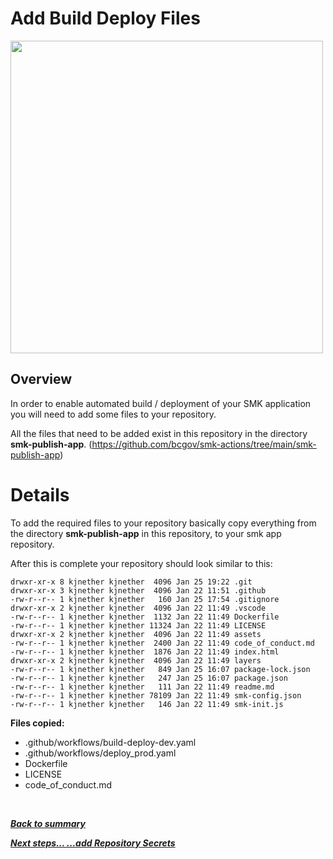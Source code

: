 # Add Build Deploy Files

<img src="https://lh3.googleusercontent.com/pw/ACtC-3d9oiZBEHAhC5itlp0r42IEk1qm2bAvIlnGCj7oBHOJOGt_rBaTn66XELEqb3T1fhLgZe7Shsjkv0Zt-zvzJ42gb_zJYqr-eiIvz_Fwo3-_GdXP_ETGGfJPybWmFO8yuNQrltOOvPy3j4Je68CLx0HDew=w999-h562-no?authuser=0" width="500">

## Overview

In order to enable automated build / deployment of your SMK application you will
need to add some files to your repository.

All the files that need to be added exist in this repository in 
the directory **smk-publish-app**. 
(https://github.com/bcgov/smk-actions/tree/main/smk-publish-app)



# Details

To add the required files to your repository basically copy everything 
from the directory **smk-publish-app** in this repository, to your smk
app repository.

After this is complete your repository should look similar to this:

```
drwxr-xr-x 8 kjnether kjnether  4096 Jan 25 19:22 .git
drwxr-xr-x 3 kjnether kjnether  4096 Jan 22 11:51 .github
-rw-r--r-- 1 kjnether kjnether   160 Jan 25 17:54 .gitignore
drwxr-xr-x 2 kjnether kjnether  4096 Jan 22 11:49 .vscode
-rw-r--r-- 1 kjnether kjnether  1132 Jan 22 11:49 Dockerfile
-rw-r--r-- 1 kjnether kjnether 11324 Jan 22 11:49 LICENSE
drwxr-xr-x 2 kjnether kjnether  4096 Jan 22 11:49 assets
-rw-r--r-- 1 kjnether kjnether  2400 Jan 22 11:49 code_of_conduct.md
-rw-r--r-- 1 kjnether kjnether  1876 Jan 22 11:49 index.html
drwxr-xr-x 2 kjnether kjnether  4096 Jan 22 11:49 layers
-rw-r--r-- 1 kjnether kjnether   849 Jan 25 16:07 package-lock.json
-rw-r--r-- 1 kjnether kjnether   247 Jan 25 16:07 package.json
-rw-r--r-- 1 kjnether kjnether   111 Jan 22 11:49 readme.md
-rw-r--r-- 1 kjnether kjnether 78109 Jan 22 11:49 smk-config.json
-rw-r--r-- 1 kjnether kjnether   146 Jan 22 11:49 smk-init.js
```

**Files copied:**
* .github/workflows/build-deploy-dev.yaml
* .github/workflows/deploy_prod.yaml
* Dockerfile
* LICENSE
* code_of_conduct.md


<br>

***[Back to summary](./summary.md)***

***[Next steps...  ...add Repository Secrets](./addSecrets.md)***
